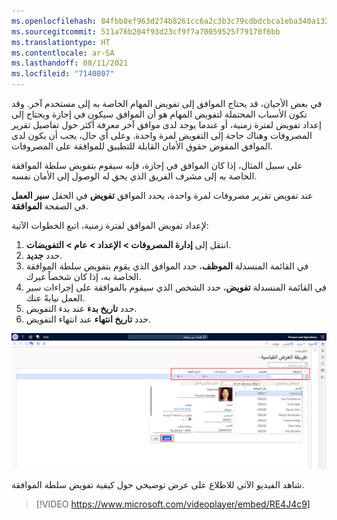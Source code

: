 ```yaml
---
ms.openlocfilehash: 84fbb8ef963d274b8261cc6a2c3b3c79cdbdcbca1eba340a1323876261b8be33
ms.sourcegitcommit: 511a76b204f93d23cf9f7a70059525f79170f6bb
ms.translationtype: HT
ms.contentlocale: ar-SA
ms.lasthandoff: 08/11/2021
ms.locfileid: "7140807"
---
```

في بعض الأحيان، قد يحتاج الموافق إلى تفويض المهام الخاصة به إلى مستخدم آخر. وقد تكون الأسباب المحتملة لتفويض المهام هو أن الموافق سيكون في إجازة ويحتاج إلى إعداد تفويض لفترة زمنية، أو عندما يوجد لدى موافق آخر معرفة أكثر حول تفاصيل تقرير المصروفات وهناك حاجة إلى التفويض لمرة واحدة. وعلى أي حال، يجب أن يكون لدى الموافق المفوض حقوق الأمان القابلة للتطبيق للموافقة على المصروفات.

على سبيل المثال، إذا كان الموافق في إجازة، فإنه سيقوم بتفويض سلطة الموافقة الخاصة به إلى مشرف الفريق الذي يحق له الوصول إلى الأمان نفسه.

عند تفويض تقرير مصروفات لمرة واحدة، يحدد الموافق **تفويض** في الحقل **سير العمل** في الصفحة **الموافقة**.

لإعداد تفويض الموافق لفترة زمنية، اتبع الخطوات الآتية:

1.  انتقل إلى **إدارة المصروفات > الإعداد > عام > التفويضات**.
2.  حدد **جديد**.
3.  في القائمة المنسدلة **الموظف**، حدد الموافق الذي يقوم بتفويض سلطة الموافقة الخاصة به، إذا كان شخصاً غيرك.
4.  في القائمة المنسدلة **تفويض**، حدد الشخص الذي سيقوم بالموافقة على إجراءات سير العمل نيابةً عنك.
5.  حدد **تاريخ بدء** عند بدء التفويض.
6.  حدد **تاريخ انتهاء** عند انتهاء التفويض.

![لقطة شاشة للصفحة "التفويضات Finance and Operations".](../media/expense-delegate-ssm.png)

شاهد الفيديو الآتي للاطلاع على عرض توضيحي حول كيفية تفويض سلطة الموافقة.
> [!VIDEO https://www.microsoft.com/videoplayer/embed/RE4J4c9]
